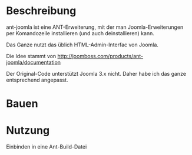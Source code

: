 # Beschreibung
ant-joomla ist eine ANT-Erweiterung, mit der man Joomla-Erweiterungen per Komandozeile installieren (und auch deinstallieren) kann.

Das Ganze nutzt das üblich HTML-Admin-Interfac von Joomla. 

Die Idee stammt von
	http://joomboss.com/products/ant-joomla/documentation
	
Der Original-Code unterstützt Joomla 3.x nicht. Daher habe ich das ganze entsprechend angepasst.

# Bauen


# Nutzung

Einbinden in eine Ant-Build-Datei

<path id="ant-joomla.lib.path">
		<fileset dir="${user.home}/ant-joomla/lib" includes="*.jar"/>
</path>

<taskdef name="joomla-install-extension" classname="com.joomboss.InstallExtensionTask" classpathref="ant-joomla.lib.path"/>
<taskdef name="joomla-remove-extension"  classname="com.joomboss.RemoveExtensionTask"  classpathref="ant-joomla.lib.path"/>